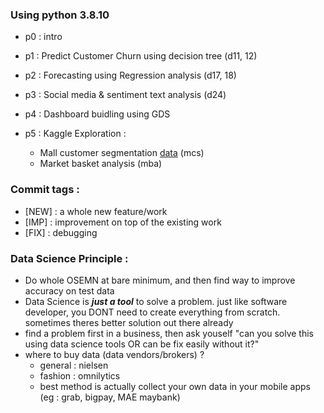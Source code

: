 ### Using python 3.8.10

- p0 : intro
- p1 : Predict Customer Churn using decision tree (d11, 12)
- p2 : Forecasting using Regression analysis (d17, 18)
- p3 : Social media & sentiment text analysis (d24)
- p4 : Dashboard buidling using GDS
- p5 : Kaggle Exploration :

  - Mall customer segmentation [data](https://www.kaggle.com/vjchoudhary7/customer-segmentation-tutorial-in-python) (mcs)
  - Market basket analysis (mba)

### Commit tags :

- [NEW] : a whole new feature/work
- [IMP] : improvement on top of the existing work
- [FIX] : debugging

### Data Science Principle :

- Do whole OSEMN at bare minimum, and then find way to improve accuracy on test data
- Data Science is **_just a tool_** to solve a problem. just like software developer, you DONT need to create everything from scratch. sometimes theres better solution out there already
- find a problem first in a business, then ask youself "can you solve this using data science tools OR can be fix easily without it?"
- where to buy data (data vendors/brokers) ?
  - general : nielsen
  - fashion : omnilytics
  - best method is actually collect your own data in your mobile apps (eg : grab, bigpay, MAE maybank)
